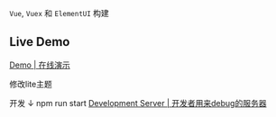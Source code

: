 
`Vue`, `Vuex` 和 `ElementUI` 构建


## Live Demo

[Demo | 在线演示](https://hollytree.top)

修改lite主题

开发 ↓  npm run start
[Development Server | 开发者用来debug的服务器](https://github.com/HeskeyBaozi/lite-se)
